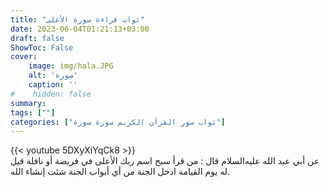 ```yaml
---
title: "ثواب قراءة سورة الأعلى"
date: 2023-06-04T01:21:13+03:00
draft: false
ShowToc: False
cover:
    image: img/hala.JPG
    alt: 'صورة'
    caption: ''
#    hidden: false
summary: 
tags: [""]
categories: ["ثواب سور القرآن الكريم سورة سورة"]
---
```

{{< youtube 5DXyXiYqCk8 >}} 
<br>
عن أبي عبد الله عليه‌السلام
قال : من قرأ سبح اسم ربك الأعلى في فريضة أو نافلة قيل له يوم القيامة
ادخل الجنة من أي أبواب الجنة شئت إنشاء الله.

